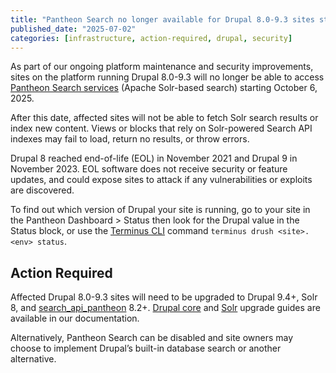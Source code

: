 ```yaml
---
title: "Pantheon Search no longer available for Drupal 8.0-9.3 sites starting October 6, 2025"
published_date: "2025-07-02"
categories: [infrastructure, action-required, drupal, security]
---
```


As part of our ongoing platform maintenance and security improvements, sites on the platform running Drupal 8.0-9.3 will no longer be able to access [Pantheon Search services](/solr) (Apache Solr-based search) starting October 6, 2025. 

After this date, affected sites will not be able to fetch Solr search results or index new content. Views or blocks that rely on Solr-powered Search API indexes may fail to load, return no results, or throw errors.

Drupal 8 reached end-of-life (EOL) in November 2021 and Drupal 9 in November 2023. EOL software does not receive security or feature updates, and could expose sites to attack if any vulnerabilities or exploits are discovered. 

To find out which version of Drupal your site is running, go to your site in the Pantheon Dashboard > Status then look for the Drupal value in the Status block, or use the [Terminus CLI](/terminus) command `terminus drush <site>.<env> status`. 

## Action Required

Affected Drupal 8.0-9.3 sites will need to be upgraded to Drupal 9.4+, Solr 8, and [search_api_pantheon](https://www.drupal.org/project/search_api_pantheon) 8.2+. [Drupal core](https://docs.pantheon.io/guides/drupal-hosted-createdashboard-set8) and [Solr](/guides/solr-drupal/solr-drupal) upgrade guides are available in our documentation.

Alternatively, Pantheon Search can be disabled and site owners may choose to implement Drupal’s built-in database search or another alternative.

